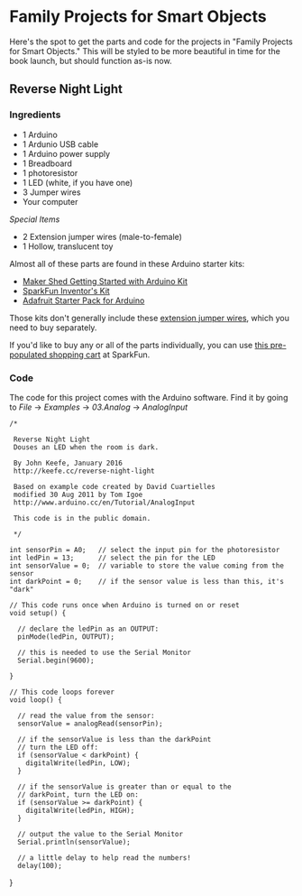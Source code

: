 # Family Projects for Smart Objects

Here's the spot to get the parts and code for the projects in "Family Projects for Smart Objects." This will be styled to be more beautiful in time for the book launch, but should function as-is now.

## Reverse Night Light 

### Ingredients 

- 1 Arduino
- 1 Ardunio USB cable 
- 1 Arduino power supply
- 1 Breadboard
- 1 photoresistor
- 1 LED (white, if you have one)
- 3 Jumper wires
- Your computer

*Special Items*

- 2 Extension jumper wires (male-to-female)
- 1 Hollow, translucent toy

Almost all of these parts are found in these Arduino starter kits:

- [Maker Shed Getting Started with Arduino Kit](http://www.makershed.com/products/make-getting-started-kit-arduino-uno-r3)
- [SparkFun Inventor's Kit](https://www.sparkfun.com/products/12060)
- [Adafruit Starter Pack for Arduino](https://www.adafruit.com/products/68)

Those kits don't generally include these [extension jumper wires](https://www.sparkfun.com/products/12794), which you need to buy separately.

If you'd like to buy any or all of the parts individually, you can use [this pre-populated shopping cart](https://www.sparkfun.com/wish_lists/121993) at SparkFun.

### Code

The code for this project comes with the Arduino software. Find it by going to *File* &#8594; *Examples* &#8594; *03.Analog* &#8594; *AnalogInput*

    /*
 
     Reverse Night Light
     Douses an LED when the room is dark.

     By John Keefe, January 2016
     http://keefe.cc/reverse-night-light

     Based on example code created by David Cuartielles
     modified 30 Aug 2011 by Tom Igoe
     http://www.arduino.cc/en/Tutorial/AnalogInput

     This code is in the public domain.
 
     */

    int sensorPin = A0;   // select the input pin for the photoresistor
    int ledPin = 13;      // select the pin for the LED
    int sensorValue = 0;  // variable to store the value coming from the sensor
    int darkPoint = 0;    // if the sensor value is less than this, it's "dark"

    // This code runs once when Arduino is turned on or reset
    void setup() {
  
      // declare the ledPin as an OUTPUT:
      pinMode(ledPin, OUTPUT);

      // this is needed to use the Serial Monitor
      Serial.begin(9600);
  
    }

    // This code loops forever
    void loop() {
  
      // read the value from the sensor:
      sensorValue = analogRead(sensorPin);
  
      // if the sensorValue is less than the darkPoint
      // turn the LED off:
      if (sensorValue < darkPoint) {
        digitalWrite(ledPin, LOW);
      }

      // if the sensorValue is greater than or equal to the
      // darkPoint, turn the LED on:
      if (sensorValue >= darkPoint) {
        digitalWrite(ledPin, HIGH);
      }

      // output the value to the Serial Monitor
      Serial.println(sensorValue);

      // a little delay to help read the numbers!
      delay(100); 
}
